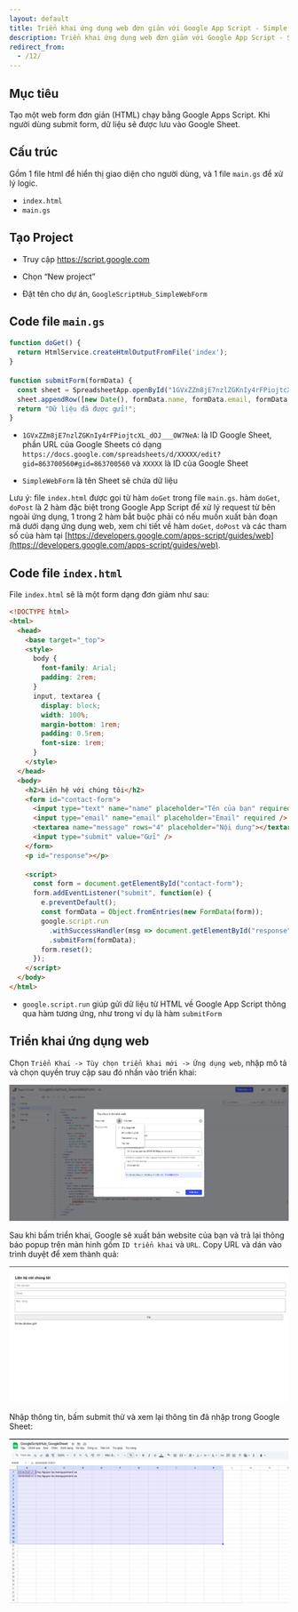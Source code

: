 ```yaml
---
layout: default
title: Triển khai ứng dụng web đơn giản với Google App Script - Simple Web Form
description: Triển khai ứng dụng web đơn giản với Google App Script - Simple Web Form
redirect_from:
  - /12/
---
```


## Mục tiêu

Tạo một web form đơn giản (HTML) chạy bằng Google Apps Script. Khi người dùng submit form, dữ liệu sẽ được lưu vào Google Sheet.

## Cấu trúc

Gồm 1 file html để hiển thị giao diện cho người dùng, và 1 file `main.gs` để xử lý logic.

- `index.html`
- `main.gs`

## Tạo Project

- Truy cập https://script.google.com

- Chọn “New project”

- Đặt tên cho dự án, `GoogleScriptHub_SimpleWebForm`

## Code file `main.gs`

```javascript
function doGet() {
  return HtmlService.createHtmlOutputFromFile('index');
}

function submitForm(formData) {
  const sheet = SpreadsheetApp.openById("1GVxZZm8jE7nzlZGKnIy4rFPiojtcXL_dOJ___OW7NeA").getSheetByName("SimpleWebForm");
  sheet.appendRow([new Date(), formData.name, formData.email, formData.message]);
  return "Dữ liệu đã được gửi!";
}

```

- `1GVxZZm8jE7nzlZGKnIy4rFPiojtcXL_dOJ___OW7NeA`: là ID Google Sheet, phần URL của Google Sheets có dạng `https://docs.google.com/spreadsheets/d/XXXXX/edit?gid=863700560#gid=863700560` và `XXXXX` là ID của Google Sheet

- `SimpleWebForm` là tên Sheet sẽ chứa dữ liệu

Lưu ý: file `index.html` được gọi từ hàm `doGet` trong file `main.gs`. hàm `doGet`, `doPost` là 2 hàm đặc biệt trong Google App Script để xử lý request từ bên ngoài ứng dụng, 1 trong 2 hàm bắt buộc phải có nếu muốn xuất bản đoạn mã dưới dạng ứng dụng web, xem chi tiết về hàm `doGet`, `doPost` và các tham số của hàm tại [https://developers.google.com/apps-script/guides/web](https://developers.google.com/apps-script/guides/web).

## Code file `index.html`

File `index.html` sẽ là một form dạng đơn giảm như sau: 

```html
<!DOCTYPE html>
<html>
  <head>
    <base target="_top">
    <style>
      body {
        font-family: Arial;
        padding: 2rem;
      }
      input, textarea {
        display: block;
        width: 100%;
        margin-bottom: 1rem;
        padding: 0.5rem;
        font-size: 1rem;
      }
    </style>
  </head>
  <body>
    <h2>Liên hệ với chúng tôi</h2>
    <form id="contact-form">
      <input type="text" name="name" placeholder="Tên của bạn" required />
      <input type="email" name="email" placeholder="Email" required />
      <textarea name="message" rows="4" placeholder="Nội dung"></textarea>
      <input type="submit" value="Gửi" />
    </form>
    <p id="response"></p>

    <script>
      const form = document.getElementById("contact-form");
      form.addEventListener("submit", function(e) {
        e.preventDefault();
        const formData = Object.fromEntries(new FormData(form));
        google.script.run
          .withSuccessHandler(msg => document.getElementById("response").innerText = msg)
          .submitForm(formData);
        form.reset();
      });
    </script>
  </body>
</html>
```

- `google.script.run` giúp gửi dữ liệu từ HTML về Google App Script thông qua hàm tương ứng, như trong ví dụ là hàm `submitForm`

## Triển khai ứng dụng web

Chọn `Triển Khai -> Tùy chọn triển khai mới -> Ứng dụng web`, nhập mô tả và chọn quyền truy cập sau đó nhấn vào triển khai: 

<img src="./../img/12_2.png" style="max-width: 100%">

Sau khi bấm triển khai, Google sẽ xuất bản website của bạn và trả lại thông báo popup trên màn hinh gồm `ID triển khai` và `URL`. Copy URL và dán vào trình duyệt để xem thành quả:

<img src="./../img/12_1.png" style="max-width: 100%">

Nhập thông tin, bấm submit thử và xem lại thông tin đã nhập trong Google Sheet:

<img src="./../img/12_3.png" style="max-width: 100%">